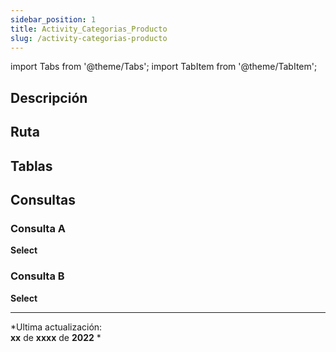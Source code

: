 ```yaml
---
sidebar_position: 1
title: Activity_Categorias_Producto
slug: /activity-categorias-producto
---
```

import Tabs from '@theme/Tabs';
import TabItem from '@theme/TabItem';

## Descripción


## Ruta


## Tablas


## Consultas


### Consulta A

<Tabs>
  <TabItem value="1" label="Tipo" default>
    <b>Select</b>
  </TabItem>
  <TabItem value="2" label="Método">
    
  </TabItem>
  <TabItem value="3" label="Método desde donde se invoca">
    
  </TabItem>
    <TabItem value="4" label="Módulos" default>
    
  </TabItem>
    <TabItem value="5" label="Query">
    
  </TabItem>
</Tabs>


### Consulta B

<Tabs>
  <TabItem value="1" label="Tipo" default>
    <b>Select</b>
  </TabItem>
  <TabItem value="2" label="Método">
    
  </TabItem>
  <TabItem value="3" label="Método desde donde se invoca">
    
  </TabItem>
    <TabItem value="4" label="Módulos" default>
    
  </TabItem>
    <TabItem value="5" label="Query">
    
  </TabItem>
</Tabs>


***
*Ultima actualización:   
**xx** de **xxxx** de **2022** *